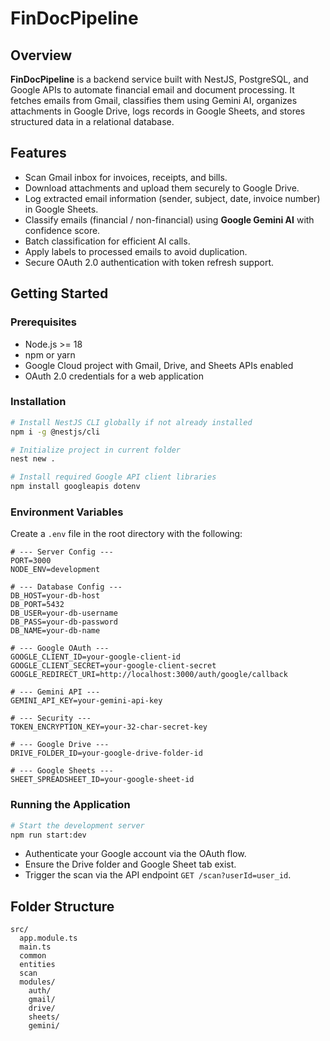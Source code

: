 # FinDocPipeline

## Overview

**FinDocPipeline** is a backend service built with NestJS, PostgreSQL, and Google APIs to automate financial email and document processing.
It fetches emails from Gmail, classifies them using Gemini AI, organizes attachments in Google Drive, logs records in Google Sheets, and stores structured data in a relational database.

## Features

- Scan Gmail inbox for invoices, receipts, and bills.  
- Download attachments and upload them securely to Google Drive.  
- Log extracted email information (sender, subject, date, invoice number) in Google Sheets.  
- Classify emails (financial / non-financial) using **Google Gemini AI** with confidence score.  
- Batch classification for efficient AI calls.  
- Apply labels to processed emails to avoid duplication.  
- Secure OAuth 2.0 authentication with token refresh support.  

## Getting Started

### Prerequisites

- Node.js >= 18
- npm or yarn
- Google Cloud project with Gmail, Drive, and Sheets APIs enabled
- OAuth 2.0 credentials for a web application

### Installation

```bash
# Install NestJS CLI globally if not already installed
npm i -g @nestjs/cli

# Initialize project in current folder
nest new .

# Install required Google API client libraries
npm install googleapis dotenv
```

### Environment Variables

Create a `.env` file in the root directory with the following:

```
# --- Server Config ---
PORT=3000
NODE_ENV=development

# --- Database Config ---
DB_HOST=your-db-host
DB_PORT=5432
DB_USER=your-db-username
DB_PASS=your-db-password
DB_NAME=your-db-name

# --- Google OAuth ---
GOOGLE_CLIENT_ID=your-google-client-id
GOOGLE_CLIENT_SECRET=your-google-client-secret
GOOGLE_REDIRECT_URI=http://localhost:3000/auth/google/callback

# --- Gemini API ---
GEMINI_API_KEY=your-gemini-api-key

# --- Security ---
TOKEN_ENCRYPTION_KEY=your-32-char-secret-key

# --- Google Drive ---
DRIVE_FOLDER_ID=your-google-drive-folder-id

# --- Google Sheets ---
SHEET_SPREADSHEET_ID=your-google-sheet-id

```

### Running the Application

```bash
# Start the development server
npm run start:dev
```

- Authenticate your Google account via the OAuth flow.
- Ensure the Drive folder and Google Sheet tab exist.
- Trigger the scan via the API endpoint `GET /scan?userId=user_id`.

## Folder Structure

```
src/
  app.module.ts
  main.ts
  common
  entities
  scan
  modules/
    auth/
    gmail/
    drive/
    sheets/
    gemini/

```


